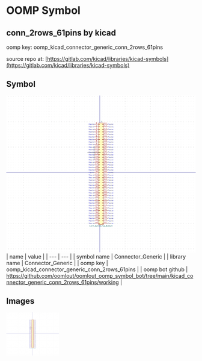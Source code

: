 # OOMP Symbol  
## conn_2rows_61pins  by kicad  
  
oomp key: oomp_kicad_connector_generic_conn_2rows_61pins  
  
source repo at: [https://gitlab.com/kicad/libraries/kicad-symbols](https://gitlab.com/kicad/libraries/kicad-symbols)  
## Symbol  
  
[![working.png](working_600.png)](working.png)  
| name | value | 
| --- | --- | 
| symbol name | Connector_Generic | 
| library name | Connector_Generic | 
| oomp key | oomp_kicad_connector_generic_conn_2rows_61pins | 
| oomp bot github | https://github.com/oomlout/oomlout_oomp_symbol_bot/tree/main/kicad_connector_generic_conn_2rows_61pins/working | 
## Images  
  
[![working.png](working_140.png)](working.png)  
